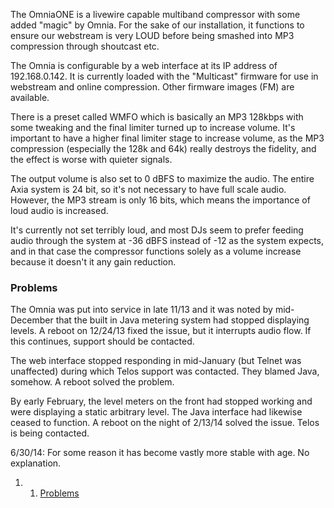 The OmniaONE is a livewire capable multiband compressor with some added "magic" by Omnia. For the sake of our installation, it functions to ensure our webstream is very LOUD before being smashed into MP3 compression through shoutcast etc.

The Omnia is configurable by a web interface at its IP address of 192.168.0.142. It is currently loaded with the "Multicast" firmware for use in webstream and online compression. Other firmware images (FM) are available.

There is a preset called WMFO which is basically an MP3 128kbps with some tweaking and the final limiter turned up to increase volume. It's important to have a higher final limiter stage to increase volume, as the MP3 compression (especially the 128k and 64k) really destroys the fidelity, and the effect is worse with quieter signals.

The output volume is also set to 0 dBFS to maximize the audio. The entire Axia system is 24 bit, so it's not necessary to have full scale audio. However, the MP3 stream is only 16 bits, which means the importance of loud audio is increased.

It's currently not set terribly loud, and most DJs seem to prefer feeding audio through the system at -36 dBFS instead of -12 as the system expects, and in that case the compressor functions solely as a volume increase because it doesn't it any gain reduction.

### Problems

The Omnia was put into service in late 11/13 and it was noted by mid-December that the built in Java metering system had stopped displaying levels. A reboot on 12/24/13 fixed the issue, but it interrupts audio flow. If this continues, support should be contacted.

The web interface stopped responding in mid-January (but Telnet was unaffected) during which Telos support was contacted. They blamed Java, somehow. A reboot solved the problem.

By early February, the level meters on the front had stopped working and were displaying a static arbitrary level. The Java interface had likewise ceased to function. A reboot on the night of 2/13/14 solved the issue. Telos is being contacted.

6/30/14: For some reason it has become vastly more stable with age. No explanation.

1.  1. [Problems](#Problems)


